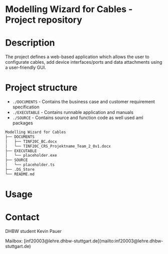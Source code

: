 # Modelling Wizard for Cables - Project repository  

# Description

<p>The project defines a web-based application which allows the user to configurate cables, add device interfaces/ports and data attachments using a user-friendly GUI.
</p>

# Project structure

* `./DOCUMENTS`  - Contains the business case and customer requirement specification
* `./EXECUTABLE` - Contains runnable application and manuals
* `./SOURCE`     - Contains source and function code as well used aml packages

```bash
Modelling Wizard for Cables
├── DOCUMENTS
│   ├── TINF20C_BC.docx
│   └── TINF20C_CRS_Projektname_Team_2_0v1.docx
├── EXECUTABLE
│   └── placeholder.exe
├── SOURCE
│   └── placeholder.ts
├── .DS_Store
└── README.md
```

# Usage

# Contact

<p>DHBW student Kevin Pauer</p>
Mailbox: [inf20003@lehre.dhbw-stuttgart.de](mailto:inf20003@lehre.dhbw-stuttgart.de)
